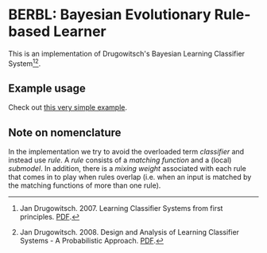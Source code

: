 # BERBL: Bayesian Evolutionary Rule-based Learner


This is an implementation of Drugowitsch's Bayesian Learning Classifier System[^1][^2].


[^1]: Jan Drugowitsch. 2007. Learning Classifier Systems from first principles.
    [PDF](https://drugowitschlab.hms.harvard.edu/files/drugowitschlab/files/thesis2007.pdf).
[^2]: Jan Drugowitsch. 2008. Design and Analysis of Learning Classifier Systems - A Probabilistic Approach.
    [PDF](https://drugowitschlab.hms.harvard.edu/files/drugowitschlab/files/lcsbook2008.pdf).
    
## Example usage


Check out [this very simple example](src/examples/identity_function.py).


## Note on nomenclature


In the implementation we try to avoid the overloaded term *classifier* and
instead use *rule*. A *rule* consists of a *matching function* and a (local)
*submodel*. In addition, there is a *mixing weight* associated with each rule
that comes in to play when rules overlap (i.e. when an input is matched by the
matching functions of more than one rule).
